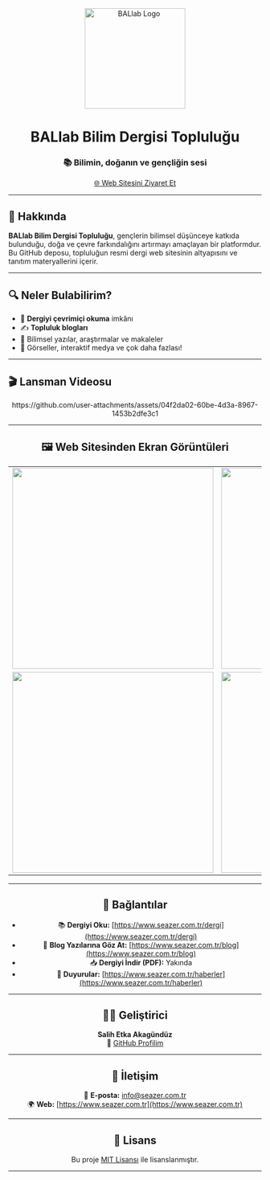 <div align="center">
  <img src="https://www.seazer.com.tr/logo.png" alt="BALlab Logo" width="200"/>

  <h1>BALlab Bilim Dergisi Topluluğu</h1>
  <h3>📚 Bilimin, doğanın ve gençliğin sesi</h3>

  <a href="https://www.seazer.com.tr">🌐 Web Sitesini Ziyaret Et</a>
</div>

---

## 📰 Hakkında

**BALlab Bilim Dergisi Topluluğu**, gençlerin bilimsel düşünceye katkıda bulunduğu, doğa ve çevre farkındalığını artırmayı amaçlayan bir platformdur.  
Bu GitHub deposu, topluluğun resmi dergi web sitesinin altyapısını ve tanıtım materyallerini içerir.

---

## 🔍 Neler Bulabilirim?

- 📖 **Dergiyi çevrimiçi okuma** imkânı  
- ✍️ **Topluluk blogları**  
- 🧠 Bilimsel yazılar, araştırmalar ve makaleler  
- 📸 Görseller, interaktif medya ve çok daha fazlası!

---

## 🎬 Lansman Videosu

<div align="center">
 https://github.com/user-attachments/assets/04f2da02-60be-4d3a-8967-1453b2dfe3c1

---

## 🖼️ Web Sitesinden Ekran Görüntüleri

<table>
  <tr>
    <td><img src="https://github.com/user-attachments/assets/a9c9b2f5-931a-47a1-bcbe-483b718fc40a" width="400"/></td>
    <td><img src="https://github.com/user-attachments/assets/9bb827da-9514-42c3-ba03-b63a40351dfd" width="400"/></td>
  </tr>
  <tr>
    <td><img src="https://github.com/user-attachments/assets/277e31db-adee-401d-9e9f-72752f27b72a" width="400"/></td>
    <td><img src="https://github.com/user-attachments/assets/b1bd3b6e-65eb-4518-b7e8-40763a45aaf5" width="400"/></td>
  </tr>
</table>

---

## 🔗 Bağlantılar

- 📚 **Dergiyi Oku:** [https://www.seazer.com.tr/dergi](https://www.seazer.com.tr/dergi)  
- 📝 **Blog Yazılarına Göz At:** [https://www.seazer.com.tr/blog](https://www.seazer.com.tr/blog)  
- 📥 **Dergiyi İndir (PDF):** Yakında  
- 📡 **Duyurular:** [https://www.seazer.com.tr/haberler](https://www.seazer.com.tr/haberler)

---

## 👨‍💻 Geliştirici

**Salih Etka Akagündüz**  
🔗 [GitHub Profilim](https://github.com/SalihEtkaAkagunduz)

---

## 📩 İletişim

📧 **E-posta:** info@seazer.com.tr  
🌍 **Web:** [https://www.seazer.com.tr](https://www.seazer.com.tr)

---

## 🏁 Lisans

Bu proje [MIT Lisansı](LICENSE) ile lisanslanmıştır.

---
 

